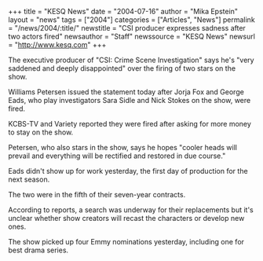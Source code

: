 +++
title = "KESQ News"
date = "2004-07-16"
author = "Mika Epstein"
layout = "news"
tags = ["2004"]
categories = ["Articles", "News"]
permalink = "/news/2004/:title/"
newstitle = "CSI producer expresses sadness after two actors fired"
newsauthor = "Staff"
newssource = "KESQ News"
newsurl = "http://www.kesq.com"
+++

The executive producer of "CSI: Crime Scene Investigation" says he's "very saddened and deeply disappointed" over the firing of two stars on the show.

Williams Petersen issued the statement today after Jorja Fox and George Eads, who play investigators Sara Sidle and Nick Stokes on the show, were fired.

KCBS-TV and Variety reported they were fired after asking for more money to stay on the show.

Petersen, who also stars in the show, says he hopes "cooler heads will prevail and everything will be rectified and restored in due course."

Eads didn't show up for work yesterday, the first day of production for the next season.

The two were in the fifth of their seven-year contracts.

According to reports, a search was underway for their replacements but it's unclear whether show creators will recast the characters or develop new ones.

The show picked up four Emmy nominations yesterday, including one for best drama series.

